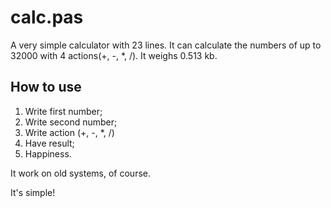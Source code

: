 calc.pas
========

A very simple calculator with 23 lines. It can calculate the numbers of up to 32000 with 4 actions(+, -, *, /). It weighs 0.513 kb.

<h2>How to use</h2>

<ol>
  <li>Write first number;</li>
  <li>Write second number;</li>
  <li>Write action (+, -, *, /)</li>
  <li>Have result;</li>
  <li>Happiness.</li>
</ol>

It work on old systems, of course.

It's simple!
